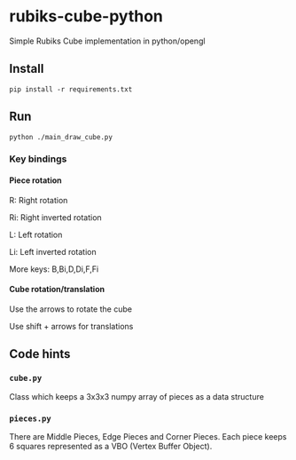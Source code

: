 # rubiks-cube-python
Simple Rubiks Cube implementation in python/opengl

## Install
`pip install -r requirements.txt`

## Run
`python ./main_draw_cube.py`

### Key bindings
#### Piece rotation
R: Right rotation

Ri: Right inverted rotation

L: Left rotation

Li: Left inverted rotation

More keys: B,Bi,D,Di,F,Fi

#### Cube rotation/translation
Use the arrows to rotate the cube

Use shift + arrows for translations



## Code hints
### `cube.py`
Class which keeps a 3x3x3 numpy array of pieces as a data structure

### `pieces.py`
There are Middle Pieces, Edge Pieces and Corner Pieces. 
Each piece keeps 6 squares represented as a VBO (Vertex Buffer Object). 
